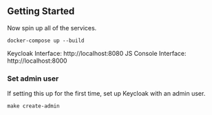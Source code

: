 ## Getting Started

Now spin up all of the services.

```
docker-compose up --build
```
Keycloak Interface: http://localhost:8080
JS Console Interface: http://localhost:8000

### Set admin user

If setting this up for the first time, set up Keycloak with an admin user.

```
make create-admin
```
